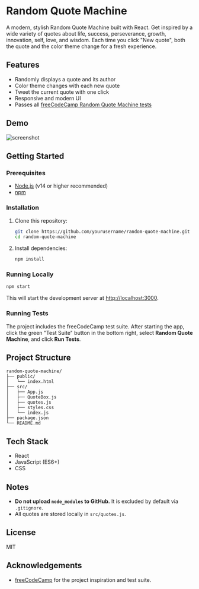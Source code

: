 # Random Quote Machine

A modern, stylish Random Quote Machine built with React. Get inspired by a wide variety of quotes about life, success, perseverance, growth, innovation, self, love, and wisdom. Each time you click "New quote", both the quote and the color theme change for a fresh experience.

## Features
- Randomly displays a quote and its author
- Color theme changes with each new quote
- Tweet the current quote with one click
- Responsive and modern UI
- Passes all [freeCodeCamp Random Quote Machine tests](https://freecodecamp.org/learn/front-end-development-libraries/front-end-development-libraries-projects/build-a-random-quote-machine)

## Demo
![screenshot](screenshot.png)

## Getting Started

### Prerequisites
- [Node.js](https://nodejs.org/) (v14 or higher recommended)
- [npm](https://www.npmjs.com/)

### Installation
1. Clone this repository:
   ```bash
   git clone https://github.com/yourusername/random-quote-machine.git
   cd random-quote-machine
   ```
2. Install dependencies:
   ```bash
   npm install
   ```

### Running Locally
```bash
npm start
```
This will start the development server at [http://localhost:3000](http://localhost:3000).

### Running Tests
The project includes the freeCodeCamp test suite. After starting the app, click the green "Test Suite" button in the bottom right, select **Random Quote Machine**, and click **Run Tests**.

## Project Structure
```
random-quote-machine/
├── public/
│   └── index.html
├── src/
│   ├── App.js
│   ├── QuoteBox.js
│   ├── quotes.js
│   ├── styles.css
│   └── index.js
├── package.json
└── README.md
```

## Tech Stack
- React
- JavaScript (ES6+)
- CSS

## Notes
- **Do not upload `node_modules` to GitHub.** It is excluded by default via `.gitignore`.
- All quotes are stored locally in `src/quotes.js`.

## License
MIT

## Acknowledgements
- [freeCodeCamp](https://freecodecamp.org/) for the project inspiration and test suite. 